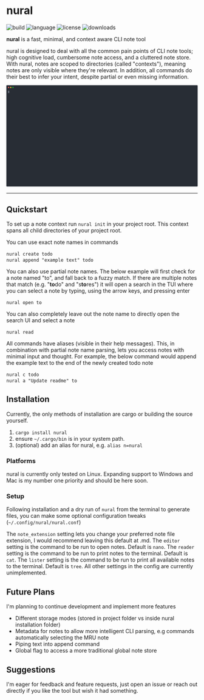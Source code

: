 # nural
![build](https://img.shields.io/crates/v/nural) ![language](https://img.shields.io/badge/language-Rust-orange) ![license](https://img.shields.io/github/license/benj-8229/nural) ![downloads](https://img.shields.io/crates/d/nural)

**nural** is a fast, minimal, and context aware CLI note tool


nural is designed to deal with all the common pain points of CLI note tools; high cognitive load, cumbersome note access, and a cluttered note store.
With nural, notes are scoped to directories (called "contexts"), meaning notes are only visible where they're relevant. In addition, all commands do their best to infer your intent, despite partial or even missing information.

![demo gif](https://raw.githubusercontent.com/benj-8229/nural/6a1574422f22337010a9c1add36fa21f4375867f/repo/demo.svg)

------------

## Quickstart
To set up a note context run `nural init` in your project root. This context spans all child directories of your project root.

You can use exact note names in commands
```
nural create todo
nural append "example text" todo
```

You can also use partial note names. The below example will first check for a note named "to", and fall back to a fuzzy match. If there are multiple notes that match (e.g. "**to**do" and "s**to**res") it will open a search in the TUI where you can select a note by typing, using the arrow keys, and pressing enter
```
nural open to
```

You can also completely leave out the note name to directly open the search UI and select a note
```
nural read
```

All commands have aliases (visible in their help messages). This, in combination with partial note name parsing, lets you access notes with minimal input and thought. For example, the below command would append the example text to the end of the newly created todo note
```
nural c todo
nural a "Update readme" to
```

## Installation
Currently, the only methods of installation are cargo or building the source yourself.

1. `cargo install nural`
2. ensure `~/.cargo/bin` is in your system path.
3. (optional) add an alias for nural, e.g. `alias n=nural`

### Platforms
nural is currently only tested on Linux. Expanding support to Windows and Mac is my number one priority and should be here soon.

### Setup
Following installation and a dry run of `nural` from the terminal to generate files, you can make some optional configuration tweaks (`~/.config/nural/nural.conf`)

The `note_extension` setting lets you change your preferred note file extension, I would recommend leaving this default at .md.
The `editor` setting is the command to be run to open notes. Default is `nano`.
The `reader` setting is the command to be run to print notes to the terminal. Default is `cat`.
The `lister` setting is the command to be run to print all available notes to the terminal. Default is `tree`.
All other settings in the config are currently unimplemented.

## Future Plans
I'm planning to continue development and implement more features

- Different storage modes (stored in project folder vs inside nural installation folder)
- Metadata for notes to allow more intelligent CLI parsing, e.g commands automatically selecting the MRU note
- Piping text into append command
- Global flag to access a more traditional global note store


## Suggestions
I'm eager for feedback and feature requests, just open an issue or reach out directly if you like the tool but wish it had something.
